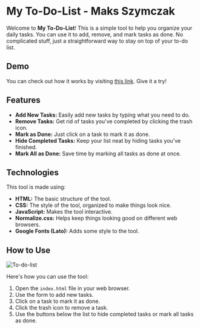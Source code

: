 # My To-Do-List - Maks Szymczak

Welcome to **My To-Do-List**! This is a simple tool to help you organize your daily tasks. You can use it to add, remove, and mark tasks as done. No complicated stuff, just a straightforward way to stay on top of your to-do list.

## Demo

You can check out how it works by visiting [this link](https://maksszymczak.github.io/task-list-exercise/). Give it a try!



## Features

- **Add New Tasks:** Easily add new tasks by typing what you need to do.
- **Remove Tasks:** Get rid of tasks you've completed by clicking the trash icon.
- **Mark as Done:** Just click on a task to mark it as done.
- **Hide Completed Tasks:** Keep your list neat by hiding tasks you've finished.
- **Mark All as Done:** Save time by marking all tasks as done at once.

## Technologies

This tool is made using:

- **HTML:** The basic structure of the tool.
- **CSS:** The style of the tool, organized to make things look nice.
- **JavaScript:** Makes the tool interactive.
- **Normalize.css:** Helps keep things looking good on different web browsers.
- **Google Fonts (Lato):** Adds some style to the tool.

## How to Use
![To-do-list](https://media.giphy.com/media/v1.Y2lkPTc5MGI3NjExcXN0YjY1aHZtbDdjc2dkeWxzaXJ3NWo3cmFlNW5ucWtoYXdmaHkzbSZlcD12MV9pbnRlcm5hbF9naWZfYnlfaWQmY3Q9Zw/qeUpBzzAgGojOhKkwv/giphy.gif)

Here's how you can use the tool:

1. Open the `index.html` file in your web browser.
2. Use the form to add new tasks.
3. Click on a task to mark it as done.
4. Click the trash icon to remove a task.
5. Use the buttons below the list to hide completed tasks or mark all tasks as done.
